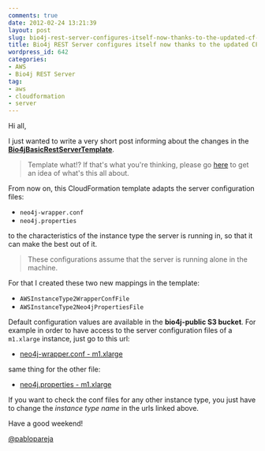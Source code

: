 ```yaml
---
comments: true
date: 2012-02-24 13:21:39
layout: post
slug: bio4j-rest-server-configures-itself-now-thanks-to-the-updated-cf-template
title: Bio4j REST Server configures itself now thanks to the updated CF template
wordpress_id: 642
categories:
- AWS
- Bio4j REST Server
tag:
- aws
- cloudformation
- server
---
```


Hi all,

I just wanted to write a very short post informing about the changes in the [**Bio4jBasicRestServerTemplate**](https://s3-eu-west-1.amazonaws.com/bio4j-public/Bio4jBasicRestServerTemplate.txt). 

> Template what!? 
If that's what you're thinking, please go [here](http://blog.ohnosequences.com/2011/12/neo4j-server-and-aws-become-good-friends/) to get an idea of what's this all about.

From now on, this CloudFormation template adapts the server configuration files:

- `neo4j-wrapper.conf`
- `neo4j.properties`

to the characteristics of the instance type the server is running in, so that it can make the best out of it.

> These configurations assume that the server is running alone in the machine.

For that I created these two new mappings in the template:

  * `AWSInstanceType2WrapperConfFile`
  * `AWSInstanceType2Neo4jPropertiesFile`

Default configuration values are available in the **bio4j-public S3 bucket**. For example in order to have access to the server configuration files of a `m1.xlarge` instance, just go to this url:

- [neo4j-wrapper.conf - m1.xlarge](https://s3-eu-west-1.amazonaws.com/bio4j-public/server/conf-files/m1.xlarge/neo4j-wrapper.conf)

same thing for the other file:

- [neo4j.properties - m1.xlarge](https://s3-eu-west-1.amazonaws.com/bio4j-public/server/conf-files/m1.xlarge/neo4j.properties)

If you want to check the conf files for any other instance type, you just have to change the _instance type name_ in the urls linked above.

Have a good weekend!

[@pablopareja](http://www.twitter.com/pablopareja)
